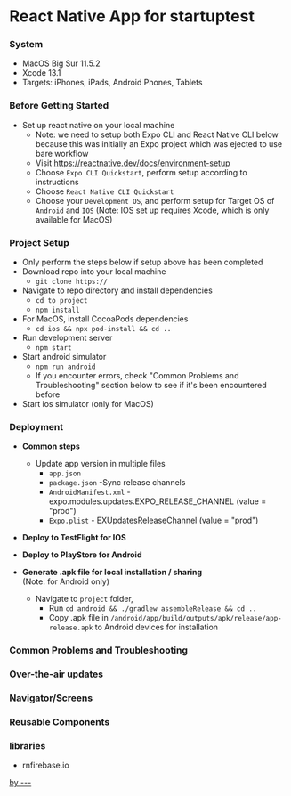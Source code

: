 # React Native App for startuptest

### System

- MacOS Big Sur 11.5.2
- Xcode 13.1
- Targets: iPhones, iPads, Android Phones, Tablets

### Before Getting Started

- Set up react native on your local machine
  - Note: we need to setup both Expo CLI and React Native CLI below because this was initially an Expo project which was ejected to use bare workflow
  - Visit https://reactnative.dev/docs/environment-setup
  - Choose `Expo CLI Quickstart`, perform setup according to instructions
  - Choose `React Native CLI Quickstart`
  - Choose your `Development OS`, and perform setup for Target OS of `Android` and `IOS` (Note: IOS set up requires Xcode, which is only available for MacOS)

### Project Setup

- Only perform the steps below if setup above has been completed
- Download repo into your local machine
  - `git clone https://`
- Navigate to repo directory and install dependencies
  - `cd to project`
  - `npm install`
- For MacOS, install CocoaPods dependencies
  - `cd ios && npx pod-install && cd ..`
- Run development server
  - `npm start`
- Start android simulator
  - `npm run android`
  - If you encounter errors, check "Common Problems and Troubleshooting" section below to see if it's been encountered before
- Start ios simulator (only for MacOS)

### Deployment

- **Common steps**

  - Update app version in multiple files
    - `app.json`
    - `package.json`
      -Sync release channels
    - `AndroidManifest.xml` - expo.modules.updates.EXPO_RELEASE_CHANNEL (value = "prod")
    - `Expo.plist` - EXUpdatesReleaseChannel (value = "prod")

- **Deploy to TestFlight for IOS**  
- **Deploy to PlayStore for Android**  
- **Generate .apk file for local installation / sharing**  
  (Note: for Android only)

  - Navigate to `project` folder,
    - Run `cd android && ./gradlew assembleRelease && cd ..`
    - Copy .apk file in `/android/app/build/outputs/apk/release/app-release.apk` to Android devices for installation

### Common Problems and Troubleshooting

### Over-the-air updates

### Navigator/Screens

### Reusable Components

### libraries
- rnfirebase.io

[by ---](http://---.com)
